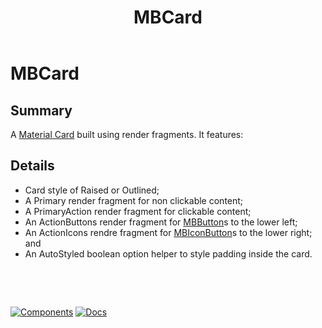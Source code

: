 ﻿---
uid: C.MBCard
title: MBCard
---
# MBCard

## Summary

A [Material Card](https://github.com/material-components/material-components-web/tree/v7.0.0/packages/mdc-card#cards) built using render fragments. It features:

## Details

- Card style of Raised or Outlined;
- A Primary render fragment for non clickable content;
- A PrimaryAction render fragment for clickable content;
- An ActionButtons render fragment for [MBButton](xref:C.MBButton)s to the lower left;
- An ActionIcons rendre fragment for [MBIconButton](xref:C.MBIconButton)s to the lower right; and
- An AutoStyled boolean option helper to style padding inside the card.

&nbsp;

&nbsp;

[![Components](https://img.shields.io/static/v1?label=Components&message=Core&color=blue)](xref:A.CoreComponents)
[![Docs](https://img.shields.io/static/v1?label=API%20Documentation&message=MBCard&color=brightgreen)](xref:BlazorMdc.MBCard)
